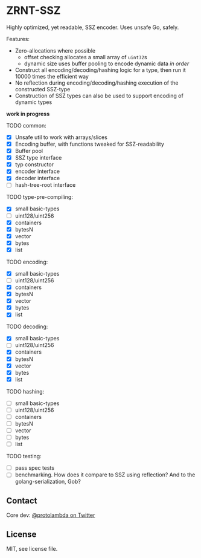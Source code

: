 # ZRNT-SSZ

Highly optimized, yet readable, SSZ encoder. Uses unsafe Go, safely.

Features:
- Zero-allocations where possible
   - offset checking allocates a small array of `uint32`s
   - dynamic size uses buffer pooling to encode dynamic data *in order*
- Construct all encoding/decoding/hashing logic for a type, then run it 10000 times the efficient way
- No reflection during encoding/decoding/hashing execution of the constructed SSZ-type
- Construction of SSZ types can also be used to support encoding of dynamic types


**work in progress**

TODO common:
- [x] Unsafe util to work with arrays/slices
- [x] Encoding buffer, with functions tweaked for SSZ-readability
- [x] Buffer pool
- [x] SSZ type interface
- [x] typ constructor
- [x] encoder interface
- [x] decoder interface
- [ ] hash-tree-root interface

TODO type-pre-compiling:
- [x] small basic-types
- [ ] uint128/uint256
- [x] containers
- [x] bytesN
- [x] vector
- [x] bytes
- [x] list

TODO encoding:
- [x] small basic-types
- [ ] uint128/uint256
- [x] containers
- [x] bytesN
- [x] vector
- [x] bytes
- [x] list

TODO decoding:
- [x] small basic-types
- [ ] uint128/uint256
- [x] containers
- [x] bytesN
- [x] vector
- [x] bytes
- [x] list

TODO hashing:
- [ ] small basic-types
- [ ] uint128/uint256
- [ ] containers
- [ ] bytesN
- [ ] vector
- [ ] bytes
- [ ] list

TODO testing:
- [ ] pass spec tests
- [ ] benchmarking. How does it compare to SSZ using reflection? And to the golang-serialization, Gob?

## Contact

Core dev: [@protolambda on Twitter](https://twitter.com/protolambda)

## License

MIT, see license file.

